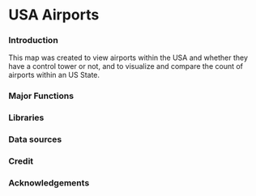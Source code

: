 # USA Airports

### Introduction
This map was created to view airports within the USA and whether they have a control tower or not, and to visualize and compare the count of airports within an US State.

### Major Functions

### Libraries

### Data sources

### Credit

### Acknowledgements
